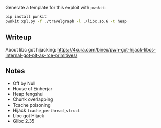Generate a template for this exploit with `pwnkit`:

```bash
pip install pwnkit
pwnkit xpl.py -f ./travelgraph -l ./libc.so.6 -t heap
```

## Writeup

About libc got hijacking: https://4xura.com/binex/pwn-got-hijack-libcs-internal-got-plt-as-rce-primitives/

## Notes

* Off by Null
* House of Einherjar
* Heap fengshui
* Chunk overlapping
* Tcache poisoning
* Hijack `tcache_perthread_struct`
* Libc got Hijack 
* Glibc 2.35
